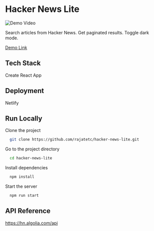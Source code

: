 
# Hacker News Lite

![Demo Video](https://media.giphy.com/media/aBR4eL4FFjgU7DCqid/giphy.gif)

Search articles from Hacker News. 
Get paginated results. 
Toggle dark mode.

[Demo Link](https://hackers-news-lite.netlify.app/)

## Tech Stack

Create React App


## Deployment

Netlify

  
## Run Locally

Clone the project

```bash
  git clone https://github.com/rajatetc/hacker-news-lite.git
```

Go to the project directory

```bash
  cd hacker-news-lite
```

Install dependencies

```bash
  npm install
```

Start the server

```bash
  npm run start
```


## API Reference

https://hn.algolia.com/api

  

  
